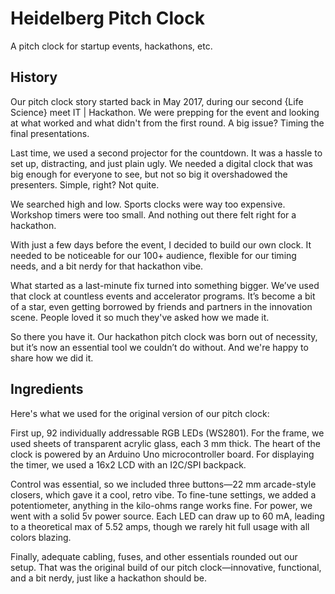 # Heidelberg Pitch Clock
A pitch clock for startup events, hackathons, etc.

## History

Our pitch clock story started back in May 2017, during our second {Life Science} meet IT | Hackathon. We were prepping for the event and looking at what worked and what didn't from the first round. A big issue? Timing the final presentations.

Last time, we used a second projector for the countdown. It was a hassle to set up, distracting, and just plain ugly. We needed a digital clock that was big enough for everyone to see, but not so big it overshadowed the presenters. Simple, right? Not quite.

We searched high and low. Sports clocks were way too expensive. Workshop timers were too small. And nothing out there felt right for a hackathon.

With just a few days before the event, I decided to build our own clock. It needed to be noticeable for our 100+ audience, flexible for our timing needs, and a bit nerdy for that hackathon vibe.

What started as a last-minute fix turned into something bigger. We’ve used that clock at countless events and accelerator programs. It’s become a bit of a star, even getting borrowed by friends and partners in the innovation scene. People loved it so much they've asked how we made it.

So there you have it. Our hackathon pitch clock was born out of necessity, but it’s now an essential tool we couldn’t do without. And we're happy to share how we did it.

## Ingredients

Here's what we used for the original version of our pitch clock:

First up, 92 individually addressable RGB LEDs (WS2801). For the frame, we used sheets of transparent acrylic glass, each 3 mm thick. The heart of the clock is powered by an Arduino Uno microcontroller board. For displaying the timer, we used a 16x2 LCD with an I2C/SPI backpack.

Control was essential, so we included three buttons—22 mm arcade-style closers, which gave it a cool, retro vibe. To fine-tune settings, we added a potentiometer, anything in the kilo-ohms range works fine. For power, we went with a solid 5v power source. Each LED can draw up to 60 mA, leading to a theoretical max of 5.52 amps, though we rarely hit full usage with all colors blazing.

Finally, adequate cabling, fuses, and other essentials rounded out our setup. That was the original build of our pitch clock—innovative, functional, and a bit nerdy, just like a hackathon should be.
